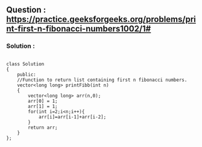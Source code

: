 ## Question : https://practice.geeksforgeeks.org/problems/print-first-n-fibonacci-numbers1002/1#

### Solution : 
```

class Solution
{
    public:
    //Function to return list containing first n fibonacci numbers.
    vector<long long> printFibb(int n) 
    {
        vector<long long> arr(n,0);
        arr[0] = 1;
        arr[1] = 1;
        for(int i=2;i<n;i++){
            arr[i]=arr[i-1]+arr[i-2]; 
        }
        return arr;
    }
};

```
